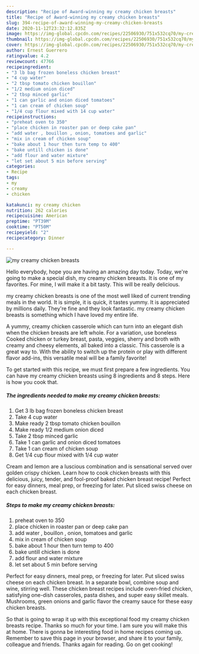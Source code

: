```yaml
---
description: "Recipe of Award-winning my creamy chicken breasts"
title: "Recipe of Award-winning my creamy chicken breasts"
slug: 394-recipe-of-award-winning-my-creamy-chicken-breasts
date: 2020-11-12T23:32:12.835Z
image: https://img-global.cpcdn.com/recipes/22506930/751x532cq70/my-creamy-chicken-breasts-recipe-main-photo.jpg
thumbnail: https://img-global.cpcdn.com/recipes/22506930/751x532cq70/my-creamy-chicken-breasts-recipe-main-photo.jpg
cover: https://img-global.cpcdn.com/recipes/22506930/751x532cq70/my-creamy-chicken-breasts-recipe-main-photo.jpg
author: Ernest Guerrero
ratingvalue: 4.2
reviewcount: 47766
recipeingredient:
- "3 lb bag frozen boneless chicken breast"
- "4 cup water"
- "2 tbsp tomato chicken bouillon"
- "1/2 medium onion diced"
- "2 tbsp minced garlic"
- "1 can garlic and onion diced tomatoes"
- "1 can cream of chicken soup"
- "1/4 cup flour mixed with 14 cup water"
recipeinstructions:
- "preheat oven to 350"
- "place chicken in roaster pan or deep cake pan"
- "add water , bouillon , onion, tomatoes and garlic"
- "mix in cream of chicken soup"
- "bake about 1 hour then turn temp to 400"
- "bake untill chicken is done"
- "add flour and water mixture"
- "let set about 5 min before serving"
categories:
- Recipe
tags:
- my
- creamy
- chicken

katakunci: my creamy chicken 
nutrition: 262 calories
recipecuisine: American
preptime: "PT39M"
cooktime: "PT50M"
recipeyield: "2"
recipecategory: Dinner

---
```



![my creamy chicken breasts](https://img-global.cpcdn.com/recipes/22506930/751x532cq70/my-creamy-chicken-breasts-recipe-main-photo.jpg)

Hello everybody, hope you are having an amazing day today. Today, we're going to make a special dish, my creamy chicken breasts. It is one of my favorites. For mine, I will make it a bit tasty. This will be really delicious.

my creamy chicken breasts is one of the most well liked of current trending meals in the world. It is simple, it is quick, it tastes yummy. It is appreciated by millions daily. They're fine and they look fantastic. my creamy chicken breasts is something which I have loved my entire life.

A yummy, creamy chicken casserole which can turn into an elegant dish when the chicken breasts are left whole. For a variation, use boneless Cooked chicken or turkey breast, pasta, veggies, sherry and broth with creamy and cheesy elements, all baked into a classic. This casserole is a great way to. With the ability to switch up the protein or play with different flavor add-ins, this versatile meal will be a family favorite!


To get started with this recipe, we must first prepare a few ingredients. You can have my creamy chicken breasts using 8 ingredients and 8 steps. Here is how you cook that.

<!--inarticleads1-->

##### The ingredients needed to make my creamy chicken breasts:

1. Get 3 lb bag frozen boneless chicken breast
1. Take 4 cup water
1. Make ready 2 tbsp tomato chicken bouillon
1. Make ready 1/2 medium onion diced
1. Take 2 tbsp minced garlic
1. Take 1 can garlic and onion diced tomatoes
1. Take 1 can cream of chicken soup
1. Get 1/4 cup flour mixed with 1/4 cup water


Cream and lemon are a luscious combination and is sensational served over golden crispy chicken. Learn how to cook chicken breasts with this delicious, juicy, tender, and fool-proof baked chicken breast recipe! Perfect for easy dinners, meal prep, or freezing for later. Put sliced swiss cheese on each chicken breast. 

<!--inarticleads2-->

##### Steps to make my creamy chicken breasts:

1. preheat oven to 350
1. place chicken in roaster pan or deep cake pan
1. add water , bouillon , onion, tomatoes and garlic
1. mix in cream of chicken soup
1. bake about 1 hour then turn temp to 400
1. bake untill chicken is done
1. add flour and water mixture
1. let set about 5 min before serving


Perfect for easy dinners, meal prep, or freezing for later. Put sliced swiss cheese on each chicken breast. In a separate bowl, combine soup and wine, stirring well. These chicken breast recipes include oven-fried chicken, satisfying one-dish casseroles, pasta dishes, and super easy skillet meals. Mushrooms, green onions and garlic flavor the creamy sauce for these easy chicken breasts. 

So that is going to wrap it up with this exceptional food my creamy chicken breasts recipe. Thanks so much for your time. I am sure you will make this at home. There is gonna be interesting food in home recipes coming up. Remember to save this page in your browser, and share it to your family, colleague and friends. Thanks again for reading. Go on get cooking!
